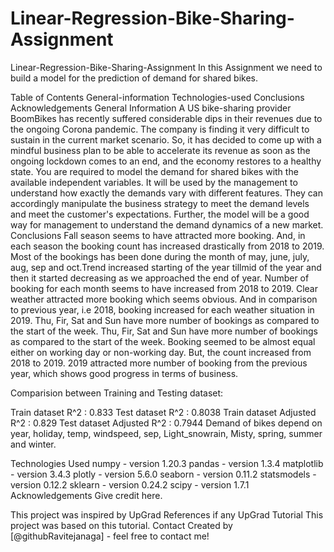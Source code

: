 # Linear-Regression-Bike-Sharing-Assignment
Linear-Regression-Bike-Sharing-Assignment
In this Assignment we need to build a model for the prediction of demand for shared bikes.

Table of Contents
General-information
Technologies-used
Conclusions
Acknowledgements
General Information
A US bike-sharing provider BoomBikes has recently suffered considerable dips in their revenues due to the ongoing Corona pandemic. The company is finding it very difficult to sustain in the current market scenario. So, it has decided to come up with a mindful business plan to be able to accelerate its revenue as soon as the ongoing lockdown comes to an end, and the economy restores to a healthy state.
You are required to model the demand for shared bikes with the available independent variables. It will be used by the management to understand how exactly the demands vary with different features. They can accordingly manipulate the business strategy to meet the demand levels and meet the customer's expectations. Further, the model will be a good way for management to understand the demand dynamics of a new market.
Conclusions
Fall season seems to have attracted more booking. And, in each season the booking count has increased drastically from 2018 to 2019. Most of the bookings has been done during the month of may, june, july, aug, sep and oct.Trend increased starting of the year tillmid of the year and then it started decreasing as we approached the end of year. Number of booking for each month seems to have increased from 2018 to 2019. Clear weather attracted more booking which seems obvious. And in comparison to previous year, i.e 2018, booking increased for each weather situation in 2019. Thu, Fir, Sat and Sun have more number of bookings as compared to the start of the week. Thu, Fir, Sat and Sun have more number of bookings as compared to the start of the week. Booking seemed to be almost equal either on working day or non-working day. But, the count increased from 2018 to 2019. 2019 attracted more number of booking from the previous year, which shows good progress in terms of business.

Comparision between Training and Testing dataset:

Train dataset R^2 : 0.833
Test dataset R^2 : 0.8038
Train dataset Adjusted R^2 : 0.829
Test dataset Adjusted R^2 : 0.7944
Demand of bikes depend on year, holiday, temp, windspeed, sep, Light_snowrain, Misty, spring, summer and winter.

Technologies Used
numpy - version 1.20.3
pandas - version 1.3.4
matplotlib - version 3.4.3
plotly - version 5.6.0
seaborn - version 0.11.2
statsmodels - version 0.12.2
sklearn - version 0.24.2
scipy - version 1.7.1
Acknowledgements
Give credit here.

This project was inspired by UpGrad
References if any UpGrad Tutorial
This project was based on this tutorial.
Contact
Created by [@githubRavitejanaga] - feel free to contact me!
